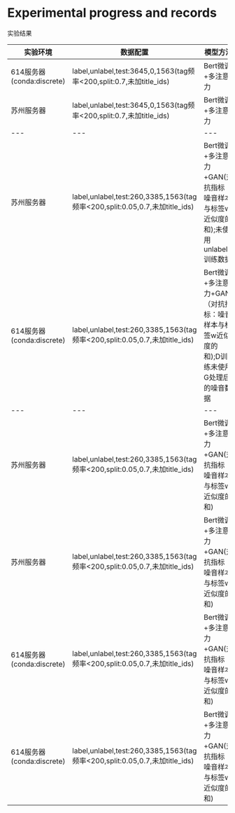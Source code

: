 # Experimental progress and records

实验结果

|实验环境|数据配置|模型方法|训练参数|实验结果|
|---|---|---|---|---|
|614服务器(conda:discrete)|label,unlabel,test:3645,0,1563(tag频率<200,split:0.7,未加title_ids)|Bert微调+多注意力|epoch:50,epoch_step:20;batch-size:4;optimizer:SGD;learning-rate:G0.001,D0.1,B0.01|64.618|
|苏州服务器|label,unlabel,test:3645,0,1563(tag频率<200,split:0.7,未加title_ids)|Bert微调+多注意力|epoch:50,epoch_step:20;batch-size:4;optimizer:SGD;learning-rate:G0.001,D0.1,B0.01||
|---|---|---|---|---|
|苏州服务器|label,unlabel,test:260,3385,1563(tag频率<200,split:0.05,0.7,未加title_ids)|Bert微调+多注意力+GAN(对抗指标：噪音样本与标签w近似度的和);未使用unlabel训练数据|epoch:20,epoch_step:13;batch-size:4;optimizer:SGD;learning-rate:G0.001,D0.1,B0.001|38.292  37.583  38.411  38.042  37.163  35.323  34.915  37.344|
|614服务器(conda:discrete)|label,unlabel,test:260,3385,1563(tag频率<200,split:0.05,0.7,未加title_ids)|Bert微调+多注意力+GAN（对抗指标：噪音样本与标签w近似度的和);D训练未使用G处理后的噪音数据|epoch:20,epoch_step:13;batch-size:4;optimizer:SGD;learning-rate:G0.001,D0.1,B0.001|47.369  46.496|
|---|---|---|---|---|
|苏州服务器|label,unlabel,test:260,3385,1563(tag频率<200,split:0.05,0.7,未加title_ids)|Bert微调+多注意力+GAN(对抗指标：噪音样本与标签w近似度的和)|epoch:20,epoch_step:13;batch-size:4;optimizer:SGD;learning-rate:G0.001,D0.1,B0.001|47.665  46.156  48.494(还在微涨)  47.790(还在微涨)|
|苏州服务器|label,unlabel,test:260,3385,1563(tag频率<200,split:0.05,0.7,未加title_ids)|Bert微调+多注意力+GAN(对抗指标：噪音样本与标签w近似度的和)|epoch:50,epoch_step:20;batch-size:4;optimizer:SGD;learning-rate:G0.001,D0.1,B0.001|51.008  51.994  49.915  51.133|
|614服务器(conda:discrete)|label,unlabel,test:260,3385,1563(tag频率<200,split:0.05,0.7,未加title_ids)|Bert微调+多注意力+GAN(对抗指标：噪音样本与标签w近似度的和)|epoch:20,epoch_step:13;batch-size:4;optimizer:SGD;learning-rate:G0.001,D0.1,B0.001|50.9  47.756|
|614服务器(conda:discrete)|label,unlabel,test:260,3385,1563(tag频率<200,split:0.05,0.7,未加title_ids)|Bert微调+多注意力+GAN(对抗指标：噪音样本与标签w近似度的和)|epoch:50,epoch_step:20;batch-size:4;optimizer:SGD;learning-rate:G0.001,D0.1,B0.001|51.422  51.364|

